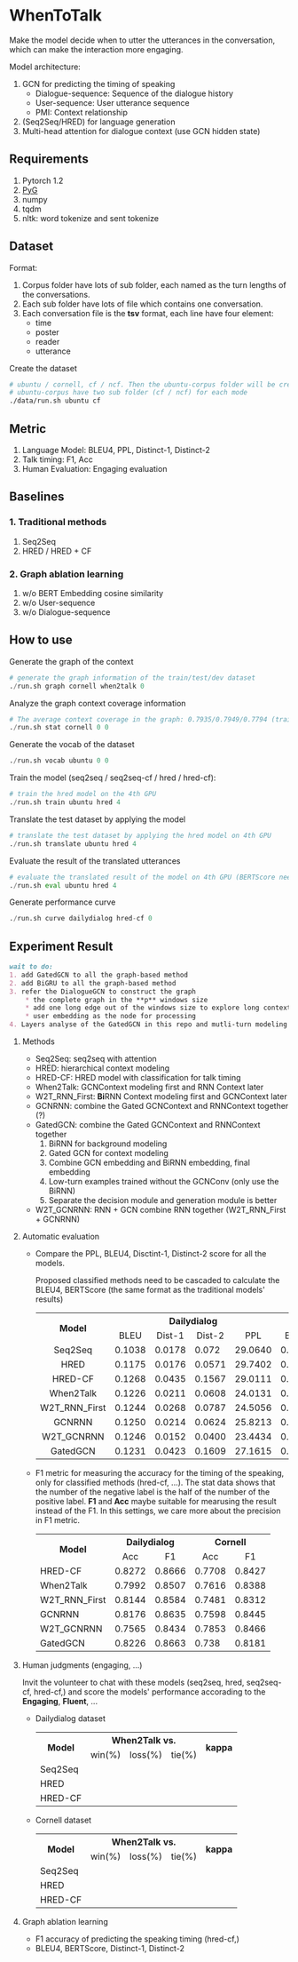 # WhenToTalk
Make the model decide when to utter the utterances in the conversation, which can make the interaction more engaging.

Model architecture:
1. GCN for predicting the timing of speaking
    * Dialogue-sequence: Sequence of the dialogue history
    * User-sequence: User utterance sequence
    * PMI: Context relationship
2. (Seq2Seq/HRED) for language generation
3. Multi-head attention for dialogue context (use GCN hidden state)

## Requirements
1. Pytorch 1.2
2. [PyG](https://github.com/rusty1s/pytorch_geometric)
3. numpy
4. tqdm
5. nltk: word tokenize and sent tokenize

## Dataset
Format:
1. Corpus folder have lots of sub folder, each named as the turn lengths of the conversations.
2. Each sub folder have lots of file which contains one conversation.
3. Each conversation file is the **tsv** format, each line have four element:
    * time
    * poster
    * reader
    * utterance

Create the dataset

```bash
# ubuntu / cornell, cf / ncf. Then the ubuntu-corpus folder will be created
# ubuntu-corpus have two sub folder (cf / ncf) for each mode
./data/run.sh ubuntu cf
```

## Metric
1. Language Model: BLEU4, PPL, Distinct-1, Distinct-2
2. Talk timing: F1, Acc
3. Human Evaluation: Engaging evaluation

## Baselines
### 1. Traditional methods

1. Seq2Seq
2. HRED / HRED + CF

### 2. Graph ablation learning
1. w/o BERT Embedding cosine similarity
2. w/o User-sequence
3. w/o Dialogue-sequence

## How to use

Generate the graph of the context

```python
# generate the graph information of the train/test/dev dataset
./run.sh graph cornell when2talk 0
```

Analyze the graph context coverage information

```python
# The average context coverage in the graph: 0.7935/0.7949/0.7794 (train/test/dev) dataset
./run.sh stat cornell 0 0
```

Generate the vocab of the dataset

```python
./run.sh vocab ubuntu 0 0
```

Train the model (seq2seq / seq2seq-cf / hred / hred-cf):

```python
# train the hred model on the 4th GPU
./run.sh train ubuntu hred 4
```

Translate the test dataset by applying the model

```python
# translate the test dataset by applying the hred model on 4th GPU
./run.sh translate ubuntu hred 4
```

Evaluate the result of the translated utterances

```python
# evaluate the translated result of the model on 4th GPU (BERTScore need it)
./run.sh eval ubuntu hred 4
```

Generate performance curve

```python
./run.sh curve dailydialog hred-cf 0
```

## Experiment Result

```markdown
wait to do:
1. add GatedGCN to all the graph-based method
2. add BiGRU to all the graph-based method
3. refer the DialogueGCN to construct the graph
    * the complete graph in the **p** windows size
    * add one long edge out of the windows size to explore long context sentence
    * user embedding as the node for processing
4. Layers analyse of the GatedGCN in this repo and mutli-turn modeling
```

1. Methods
    * Seq2Seq: seq2seq with attention
    * HRED: hierarchical context modeling
    * HRED-CF: HRED model with classification for talk timing
    * When2Talk: GCNContext modeling first and RNN Context later
    * W2T_RNN_First: **Bi**RNN Context modeling first and GCNContext later
    * GCNRNN: combine the Gated GCNContext and RNNContext together (?)
    * GatedGCN: combine the Gated GCNContext and RNNContext together
        1. BiRNN for background modeling
        2. Gated GCN for context modeling
        2. Combine GCN embedding and BiRNN embedding, final embedding
        4. Low-turn examples trained without the GCNConv (only use the BiRNN)
        5. Separate the decision module and generation module is better
    * W2T_GCNRNN: RNN + GCN combine RNN together (W2T_RNN_First + GCNRNN)

2. Automatic evaluation

    * Compare the PPL, BLEU4, Disctint-1, Distinct-2 score for all the models.
    
        Proposed classified methods need to be cascaded to calculate the BLEU4, BERTScore (the same format as the traditional models' results)
    
        <table align="center">
          <tr>
            <th align="center" rowspan="2">Model</th>
            <th align="center" colspan="4">Dailydialog</th>
            <th align="center" colspan="4">Cornell</th>
          </tr>
          <tr>
            <td align="center">BLEU</td>
            <td align="center">Dist-1</td>
            <td align="center">Dist-2</td>
            <td align="center">PPL</td>
            <td align="center">BLEU</td>
            <td align="center">Dist-1</td>
            <td align="center">Dist-2</td>
            <td align="center">PPL</td>
          </tr>
          <tr>
            <td align="center">Seq2Seq</td>
            <td>0.1038</td>
            <td>0.0178</td>
            <td>0.072</td>
            <td>29.0640</td>
            <td>0.0843</td>
            <td>0.0052</td>
            <td>0.0164</td>
            <td>45.1504</td>
          </tr>
          <tr>
            <td align="center">HRED</td>
            <td>0.1175</td>
            <td>0.0176</td>
            <td>0.0571</td>
            <td>29.7402</td>
            <td>0.0823</td>
            <td>0.0227</td>
            <td>0.0524</td>
            <td>39.9009</td>
          </tr>
          <tr>
            <td align="center">HRED-CF</td>
            <td>0.1268</td>
            <td>0.0435</td>
            <td>0.1567</td>
            <td>29.0111</td>
            <td>0.1132</td>
            <td>0.0221</td>
            <td>0.0691</td>
            <td>38.5633</td>
          </tr>
          <tr>
            <td align="center">When2Talk</td>
            <td>0.1226</td>
            <td>0.0211</td>
            <td>0.0608</td>
            <td>24.0131</td>
            <td>0.0996</td>
            <td>0.0036</td>
            <td>0.0073</td>
            <td>32.9503</td>
          </tr>
          <tr>
            <td align="center">W2T_RNN_First</td>
            <td>0.1244</td>
            <td>0.0268</td>
            <td>0.0787</td>
            <td>24.5056</td>
            <td>0.1118</td>
            <td>0.0065</td>
            <td>0.0147</td>
            <td>33.754</td>
          </tr>
          <tr>
            <td align="center">GCNRNN</td>
            <td>0.1250</td>
            <td>0.0214</td>
            <td>0.0624</td>
            <td>25.8213</td>
            <td>0.1072</td>
            <td>0.0077</td>
            <td>0.0188</td>
            <td>33.9572</td>
          </tr>
          <tr>
            <td align="center">W2T_GCNRNN</td>
            <td>0.1246</td>
            <td>0.0152</td>
            <td>0.0400</td>
            <td>23.4434</td>
            <td>0.1107</td>
            <td>0.0063</td>
            <td>0.0142</td>
            <td>34.4256</td>
          </tr>
          <tr>
            <td align="center">GatedGCN</td>
            <td>0.1231</td>
            <td>0.0423</td>
            <td>0.1609</td>
            <td>27.1615</td>
            <td>0.1157</td>
            <td>0.0261</td>
            <td>0.0873</td>
            <td>34.4256</td>
          </tr>
        </table>

    * F1 metric for measuring the accuracy for the timing of the speaking, only for classified methods (hred-cf, ...). The stat data shows that the number of the negative label is the half of the number of the positive label. **F1** and **Acc** maybe suitable for mearusing the result instead of the F1. In this settings, we care more about the precision in F1 metric.

        <table align="center">
          <tr>
            <th align="center" rowspan="2">Model</th>
            <th align="center" colspan="2">Dailydialog</th>
            <th align="center" colspan="2">Cornell</th>
          </tr>
          <tr>
            <td align="center">Acc</td>
            <td align="center">F1</td>
            <td align="center">Acc</td>
            <td align="center">F1</td>
          </tr>
          <tr>
            <td>HRED-CF</td>
            <td>0.8272</td>
            <td>0.8666</td>
            <td>0.7708</td>
            <td>0.8427</td>
          </tr>
          <tr>
            <td>When2Talk</td>
            <td>0.7992</td>
            <td>0.8507</td>
            <td>0.7616</td>
            <td>0.8388</td>
          </tr>
          <tr>
            <td>W2T_RNN_First</td>
            <td>0.8144</td>
            <td>0.8584</td>
            <td>0.7481</td>
            <td>0.8312</td>
          </tr>
          <tr>
            <td>GCNRNN</td>
            <td>0.8176</td>
            <td>0.8635</td>
            <td>0.7598</td>
            <td>0.8445</td>
          </tr>
          <tr>
            <td>W2T_GCNRNN</td>
            <td>0.7565</td>
            <td>0.8434</td>
            <td>0.7853</td>
            <td>0.8466</td>
          </tr>
          <tr>
            <td>GatedGCN</td>
            <td>0.8226</td>
            <td>0.8663</td>
            <td>0.738</td>
            <td>0.8181</td>
          </tr>
        </table>


2. Human judgments (engaging, ...)
    
    Invit the volunteer to chat with these models (seq2seq, hred, seq2seq-cf, hred-cf,) and score the models' performance accorading to the **Engaging**, **Fluent**, ...
    
    * Dailydialog dataset
        <table>
          <tr>
            <th align="center" rowspan="2">Model</th>
            <th align="center" colspan="3">When2Talk vs.</th>
            <th rowspan="2">kappa</th>
          </tr>
          <tr>
            <td>win(%)</td>
            <td>loss(%)</td>
            <td>tie(%)</td>
          </tr>
          <tr>
            <td>Seq2Seq</td>
            <td></td>
            <td></td>
            <td></td>
            <td></td>
          </tr>
          <tr>
            <td>HRED</td>
            <td></td>
            <td></td>
            <td></td>
            <td></td>
          </tr>
          <tr>
            <td>HRED-CF</td>
            <td></td>
            <td></td>
            <td></td>
            <td></td>
          </tr>
        </table>
        
    * Cornell dataset
        <table>
          <tr>
            <th align="center" rowspan="2">Model</th>
            <th align="center" colspan="3">When2Talk vs.</th>
            <th rowspan="2">kappa</th>
          </tr>
          <tr>
            <td>win(%)</td>
            <td>loss(%)</td>
            <td>tie(%)</td>
          </tr>
          <tr>
            <td>Seq2Seq</td>
            <td></td>
            <td></td>
            <td></td>
            <td></td>
          </tr>
          <tr>
            <td>HRED</td>
            <td></td>
            <td></td>
            <td></td>
            <td></td>
          </tr>
          <tr>
            <td>HRED-CF</td>
            <td></td>
            <td></td>
            <td></td>
            <td></td>
          </tr>
        </table>

3. Graph ablation learning
    
    * F1 accuracy of predicting the speaking timing (hred-cf,)
    * BLEU4, BERTScore, Distinct-1, Distinct-2


